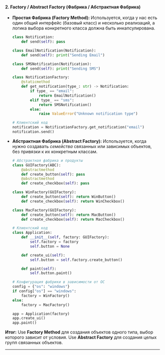 #### **2. Factory / Abstract Factory (Фабрика / Абстрактная Фабрика)**

*   **Простая Фабрика (Factory Method):** Используется, когда у нас есть один общий интерфейс (базовый класс) и несколько реализаций, а логика выбора конкретного класса должна быть инкапсулирована.
    ```python
    class Notification:
        def send(self): pass

    class EmailNotification(Notification):
        def send(self): print("Sending Email")

    class SMSNotification(Notification):
        def send(self): print("Sending SMS")

    class NotificationFactory:
        @staticmethod
        def get_notification(type_: str) -> Notification:
            if type_ == "email":
                return EmailNotification()
            elif type_ == "sms":
                return SMSNotification()
            else:
                raise ValueError("Unknown notification type")

    # Клиентский код
    notification = NotificationFactory.get_notification("email")
    notification.send()
    ```

*   **Абстрактная Фабрика (Abstract Factory):** Используется, когда нужно создавать *семейства* связанных или зависимых объектов, без привязки к их конкретным классам.

    ```python
    # Абстрактная фабрика и продукты
    class GUIFactory(ABC):
        @abstractmethod
        def create_button(self): pass
        @abstractmethod
        def create_checkbox(self): pass

    class WinFactory(GUIFactory):
        def create_button(self): return WinButton()
        def create_checkbox(self): return WinCheckbox()

    class MacFactory(GUIFactory):
        def create_button(self): return MacButton()
        def create_checkbox(self): return MacCheckbox()

    # Клиентский код
    class Application:
        def __init__(self, factory: GUIFactory):
            self.factory = factory
            self.button = None

        def create_ui(self):
            self.button = self.factory.create_button()

        def paint(self):
            self.button.paint()

    # Конфигурация фабрики в зависимости от ОС
    config = {"os": "windows"}
    if config["os"] == "windows":
        factory = WinFactory()
    else:
        factory = MacFactory()

    app = Application(factory)
    app.create_ui()
    app.paint()
    ```

**Итог:** Use **Factory Method** для создания объектов одного типа, выбор которого зависит от условия. Use **Abstract Factory** для создания целых групп связанных объектов.

---
